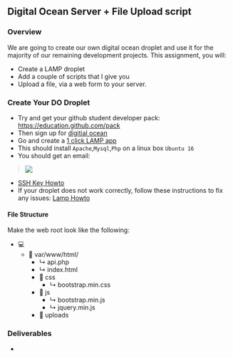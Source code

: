 
## Digital Ocean Server + File Upload script

### Overview

We are going to create our own digital ocean droplet and use it for the majority of our remaining development projects.
This assignment, you will:

- Create a LAMP droplet
- Add a couple of scripts that I give you
- Upload a file, via a web form to your server.

### Create Your DO Droplet

- Try and get your github student developer pack: https://education.github.com/pack
- Then sign up for [digitial ocean](https://www.digitalocean.com/)
- Go and create a [1 click LAMP app](https://www.digitalocean.com/products/one-click-apps/lamp/)
- This should install `Apache`,`Mysql`,`Php` on a linux box `Ubuntu 16`
- You should get an email:

>![](https://d3vv6lp55qjaqc.cloudfront.net/items/1S2C2q2m2726181f3Q0K/%5Be8927c928bb6c904b1f8488b1e5dcb6d%5D_Screen%2520Shot%25202017-10-12%2520at%25202.22.39%2520PM.png)

- [SSH Key Howto](https://cloud.digitalocean.com/settings/security?i=d982d8)
- If your droplet does not work correctly, follow these instructions to fix any issues: [Lamp Howto](https://www.digitalocean.com/community/tutorials/how-to-install-linux-apache-mysql-php-lamp-stack-on-ubuntu-16-04)

#### File Structure 

Make the web root look like the following:

- &#128187; 
    - &#128193; var/www/html/
      - &#x21b3; api.php
      - &#x21b3; index.html
      - &#128193; css
          - &#x21b3; bootstrap.min.css
      - &#128193; js
          - &#x21b3; bootstrap.min.js
          - &#x21b3; jquery.min.js
      - &#128193; uploads       

### Deliverables
- 



